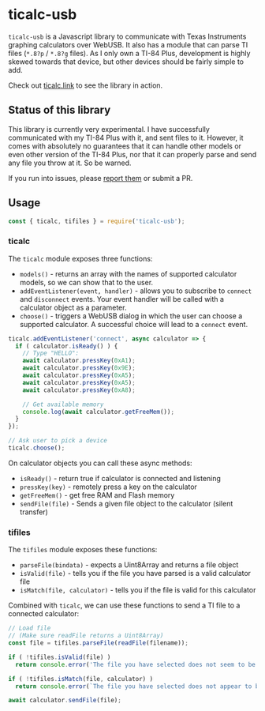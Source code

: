 # ticalc-usb

`ticalc-usb` is a Javascript library to communicate with Texas Instruments
graphing calculators over WebUSB. It also has a module that can parse TI files
(`*.8?p` / `*.8?g` files). As I only own a TI-84 Plus, development is highly
skewed towards that device, but other devices should be fairly simple to add.

Check out [ticalc.link](http://ticalc.link) to see the library in action.

## Status of this library

This library is currently very experimental. I have successfully communicated
with my TI-84 Plus with it, and sent files to it. However, it comes with
absolutely no guarantees that it can handle other models or even other version
of the TI-84 Plus, nor that it can properly parse and send any file you throw at
it. So be warned.

If you run into issues, please
[report them](https://github.com/Timendus/ticalc-usb/issues/new) or submit a PR.

## Usage

```javascript
const { ticalc, tifiles } = require('ticalc-usb');
```

### ticalc

The `ticalc` module exposes three functions:

  * `models()` - returns an array with the names of supported calculator models, so we can show that to the user.
  * `addEventListener(event, handler)` - allows you to subscribe to `connect` and `disconnect` events. Your event handler will be called with a calculator object as a parameter.
  * `choose()` - triggers a WebUSB dialog in which the user can choose a supported calculator. A successful choice will lead to a `connect` event.

```javascript
ticalc.addEventListener('connect', async calculator => {
  if ( calculator.isReady() ) {
    // Type "HELLO":
    await calculator.pressKey(0xA1);
    await calculator.pressKey(0x9E);
    await calculator.pressKey(0xA5);
    await calculator.pressKey(0xA5);
    await calculator.pressKey(0xA8);

    // Get available memory
    console.log(await calculator.getFreeMem());
  }
});

// Ask user to pick a device
ticalc.choose();
```

On calculator objects you can call these async methods:

  * `isReady()` - return true if calculator is connected and listening
  * `pressKey(key)` - remotely press a key on the calculator
  * `getFreeMem()` - get free RAM and Flash memory
  * `sendFile(file)` - Sends a given file object to the calculator (silent transfer)

### tifiles

The `tifiles` module exposes these functions:

  * `parseFile(bindata)` - expects a Uint8Array and returns a file object
  * `isValid(file)` - tells you if the file you have parsed is a valid calculator file
  * `isMatch(file, calculator)` - tells you if the file is valid for this calculator

Combined with `ticalc`, we can use these functions to send a TI file to a
connected calculator:

```javascript
// Load file
// (Make sure readFile returns a Uint8Array)
const file = tifiles.parseFile(readFile(filename));

if ( !tifiles.isValid(file) )
  return console.error('The file you have selected does not seem to be a valid calculator file');

if ( !tifiles.isMatch(file, calculator) )
  return console.error(`The file you have selected does not appear to be a valid file for your ${calculator.name}`);

await calculator.sendFile(file);
```
